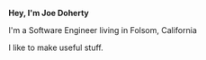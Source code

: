 **Hey, I'm Joe Doherty**

I'm a Software Engineer living in Folsom, California

I like to make useful stuff.
